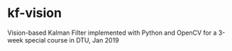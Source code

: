 # kf-vision
Vision-based Kalman Filter implemented with Python and OpenCV for a 3-week special course in DTU, Jan 2019
